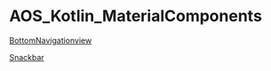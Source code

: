 # AOS_Kotlin_MaterialComponents

[BottomNavigationview](https://www.notion.so/BottomNavigationview-4b6586681d154f2691615a8ece2963f3)

[Snackbar](https://www.notion.so/Snackbar-4453916226c64cf6900777988f4f5b29)